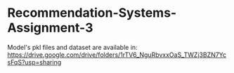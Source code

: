 # Recommendation-Systems-Assignment-3

Model's pkl files and dataset are available in:
https://drive.google.com/drive/folders/1rTV6_NguRbvxxOaS_TWZj3BZN7YcsFqS?usp=sharing
